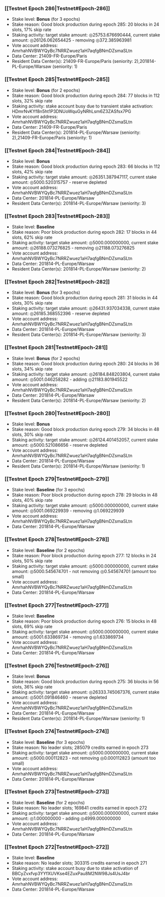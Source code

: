 ### [[Testnet Epoch 286|Testnet#Epoch-286]]
* Stake level: **Bonus** (for 3 epochs)
* Stake reason: Good block production during epoch 285: 20 blocks in 24 slots, 17% skip rate
* Staking activity: target stake amount: ◎25753.676690444, current stake amount: ◎26126.062654425 - removing ◎372.385963981
* Vote account address: AmrhahNVBWYQyBc7NRRZwuez1aH7aqfgBNmDZsmaSLtn
* Data Center: 21409-FR-Europe/Paris
* Resident Data Center(s): 21409-FR-Europe/Paris (seniority: 2),201814-PL-Europe/Warsaw (seniority: 1)
### [[Testnet Epoch 285|Testnet#Epoch-285]]
* Stake level: **Bonus** (for 2 epochs)
* Stake reason: Good block production during epoch 284: 77 blocks in 112 slots, 32% skip rate
* Staking activity: stake account busy due to transient stake activation: HDmrNvKYf8n5ht1P3DNUoWquGyNRhLsm6Z3ZASfsx7PG
* Vote account address: AmrhahNVBWYQyBc7NRRZwuez1aH7aqfgBNmDZsmaSLtn
* Data Center: 21409-FR-Europe/Paris
* Resident Data Center(s): 201814-PL-Europe/Warsaw (seniority: 2),21409-FR-Europe/Paris (seniority: 1)
### [[Testnet Epoch 284|Testnet#Epoch-284]]
* Stake level: **Bonus**
* Stake reason: Good block production during epoch 283: 66 blocks in 112 slots, 42% skip rate
* Staking activity: target stake amount: ◎26351.387947117, current stake amount: ◎5000.520315757 - reserve depleted
* Vote account address: AmrhahNVBWYQyBc7NRRZwuez1aH7aqfgBNmDZsmaSLtn
* Data Center: 201814-PL-Europe/Warsaw
* Resident Data Center(s): 201814-PL-Europe/Warsaw (seniority: 3)
### [[Testnet Epoch 283|Testnet#Epoch-283]]
* Stake level: **Baseline**
* Stake reason: Poor block production during epoch 282: 17 blocks in 44 slots, 62% skip rate
* Staking activity: target stake amount: ◎5000.000000000, current stake amount: ◎26188.073276825 - removing ◎21188.073276825
* Vote account address: AmrhahNVBWYQyBc7NRRZwuez1aH7aqfgBNmDZsmaSLtn
* Data Center: 201814-PL-Europe/Warsaw
* Resident Data Center(s): 201814-PL-Europe/Warsaw (seniority: 2)
### [[Testnet Epoch 282|Testnet#Epoch-282]]
* Stake level: **Bonus** (for 3 epochs)
* Stake reason: Good block production during epoch 281: 31 blocks in 44 slots, 30% skip rate
* Staking activity: target stake amount: ◎26431.937034338, current stake amount: ◎26185.368552396 - reserve depleted
* Vote account address: AmrhahNVBWYQyBc7NRRZwuez1aH7aqfgBNmDZsmaSLtn
* Data Center: 201814-PL-Europe/Warsaw
* Resident Data Center(s): 201814-PL-Europe/Warsaw (seniority: 3)
### [[Testnet Epoch 281|Testnet#Epoch-281]]
* Stake level: **Bonus** (for 2 epochs)
* Stake reason: Good block production during epoch 280: 24 blocks in 36 slots, 34% skip rate
* Staking activity: target stake amount: ◎26184.848203804, current stake amount: ◎5001.046258282 - adding ◎21183.801945522
* Vote account address: AmrhahNVBWYQyBc7NRRZwuez1aH7aqfgBNmDZsmaSLtn
* Data Center: 201814-PL-Europe/Warsaw
* Resident Data Center(s): 201814-PL-Europe/Warsaw (seniority: 2)
### [[Testnet Epoch 280|Testnet#Epoch-280]]
* Stake level: **Bonus**
* Stake reason: Good block production during epoch 279: 34 blocks in 48 slots, 30% skip rate
* Staking activity: target stake amount: ◎26124.401452057, current stake amount: ◎5000.521086656 - reserve depleted
* Vote account address: AmrhahNVBWYQyBc7NRRZwuez1aH7aqfgBNmDZsmaSLtn
* Data Center: 201814-PL-Europe/Warsaw
* Resident Data Center(s): 201814-PL-Europe/Warsaw (seniority: 1)
### [[Testnet Epoch 279|Testnet#Epoch-279]]
* Stake level: **Baseline** (for 3 epochs)
* Stake reason: Poor block production during epoch 278: 29 blocks in 48 slots, 40% skip rate
* Staking activity: target stake amount: ◎5000.000000000, current stake amount: ◎5001.069229939 - removing ◎1.069229939
* Vote account address: AmrhahNVBWYQyBc7NRRZwuez1aH7aqfgBNmDZsmaSLtn
* Data Center: 201814-PL-Europe/Warsaw
### [[Testnet Epoch 278|Testnet#Epoch-278]]
* Stake level: **Baseline** (for 2 epochs)
* Stake reason: Poor block production during epoch 277: 12 blocks in 24 slots, 50% skip rate
* Staking activity: target stake amount: ◎5000.000000000, current stake amount: ◎5000.545674701 - not removing ◎0.545674701 (amount too small)
* Vote account address: AmrhahNVBWYQyBc7NRRZwuez1aH7aqfgBNmDZsmaSLtn
* Data Center: 201814-PL-Europe/Warsaw
### [[Testnet Epoch 277|Testnet#Epoch-277]]
* Stake level: **Baseline**
* Stake reason: Poor block production during epoch 276: 15 blocks in 48 slots, 69% skip rate
* Staking activity: target stake amount: ◎5000.000000000, current stake amount: ◎5001.633869734 - removing ◎1.633869734
* Vote account address: AmrhahNVBWYQyBc7NRRZwuez1aH7aqfgBNmDZsmaSLtn
* Data Center: 201814-PL-Europe/Warsaw
### [[Testnet Epoch 276|Testnet#Epoch-276]]
* Stake level: **Bonus**
* Stake reason: Good block production during epoch 275: 36 blocks in 56 slots, 36% skip rate
* Staking activity: target stake amount: ◎26333.745067376, current stake amount: ◎5001.091846460 - reserve depleted
* Vote account address: AmrhahNVBWYQyBc7NRRZwuez1aH7aqfgBNmDZsmaSLtn
* Data Center: 201814-PL-Europe/Warsaw
* Resident Data Center(s): 201814-PL-Europe/Warsaw (seniority: 1)
### [[Testnet Epoch 274|Testnet#Epoch-274]]
* Stake level: **Baseline** (for 3 epochs)
* Stake reason: No leader slots; 285079 credits earned in epoch 273
* Staking activity: target stake amount: ◎5000.000000000, current stake amount: ◎5000.000112823 - not removing ◎0.000112823 (amount too small)
* Vote account address: AmrhahNVBWYQyBc7NRRZwuez1aH7aqfgBNmDZsmaSLtn
* Data Center: 201814-PL-Europe/Warsaw
### [[Testnet Epoch 273|Testnet#Epoch-273]]
* Stake level: **Baseline** (for 2 epochs)
* Stake reason: No leader slots; 169841 credits earned in epoch 272
* Staking activity: target stake amount: ◎5000.000000000, current stake amount: ◎1.000000000 - adding ◎4999.000000000
* Vote account address: AmrhahNVBWYQyBc7NRRZwuez1aH7aqfgBNmDZsmaSLtn
* Data Center: 201814-PL-Europe/Warsaw
### [[Testnet Epoch 272|Testnet#Epoch-272]]
* Stake level: **Baseline**
* Stake reason: No leader slots; 303315 credits earned in epoch 271
* Staking activity: stake account busy due to stake activation of BBCyZvxfvp3YYfXUVKse4EZuxPau8M2NW98Js4UsJ4br
* Vote account address: AmrhahNVBWYQyBc7NRRZwuez1aH7aqfgBNmDZsmaSLtn
* Data Center: 201814-PL-Europe/Warsaw